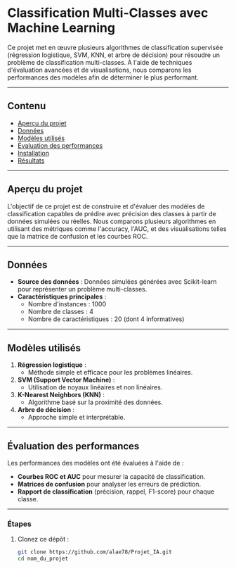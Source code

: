 # **Classification Multi-Classes avec Machine Learning**

Ce projet met en œuvre plusieurs algorithmes de classification supervisée (régression logistique, SVM, KNN, et arbre de décision) pour résoudre un problème de classification multi-classes. À l'aide de techniques d'évaluation avancées et de visualisations, nous comparons les performances des modèles afin de déterminer le plus performant.

---

## **Contenu**

- [Aperçu du projet](#aperçu-du-projet)
- [Données](#données)
- [Modèles utilisés](#modèles-utilisés)
- [Évaluation des performances](#évaluation-des-performances)
- [Installation](#installation)
- [Résultats](#résultats)

---

## **Aperçu du projet**

L'objectif de ce projet est de construire et d'évaluer des modèles de classification capables de prédire avec précision des classes à partir de données simulées ou réelles. Nous comparons plusieurs algorithmes en utilisant des métriques comme l'accuracy, l'AUC, et des visualisations telles que la matrice de confusion et les courbes ROC.

---

## **Données**

- **Source des données** : Données simulées générées avec Scikit-learn pour représenter un problème multi-classes.
- **Caractéristiques principales** :
  - Nombre d'instances : 1000
  - Nombre de classes : 4
  - Nombre de caractéristiques : 20 (dont 4 informatives)

---

## **Modèles utilisés**

1. **Régression logistique** : 
   - Méthode simple et efficace pour les problèmes linéaires.
2. **SVM (Support Vector Machine)** :
   - Utilisation de noyaux linéaires et non linéaires.
3. **K-Nearest Neighbors (KNN)** :
   - Algorithme basé sur la proximité des données.
4. **Arbre de décision** :
   - Approche simple et interprétable.

---

## **Évaluation des performances**

Les performances des modèles ont été évaluées à l'aide de :
- **Courbes ROC et AUC** pour mesurer la capacité de classification.
- **Matrices de confusion** pour analyser les erreurs de prédiction.
- **Rapport de classification** (précision, rappel, F1-score) pour chaque classe.

---

### **Étapes**
1. Clonez ce dépôt :
   ```bash
   git clone https://github.com/alae78/Projet_IA.git
   cd nom_du_projet
